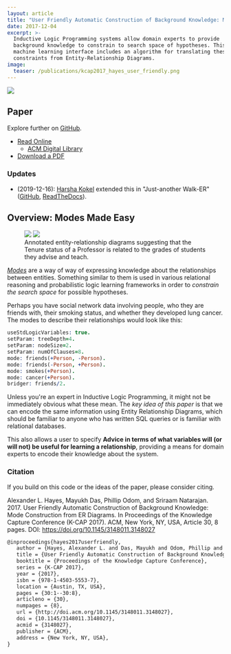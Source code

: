 ```yaml
---
layout: article
title: "User Friendly Automatic Construction of Background Knowledge: Mode Construction from ER Diagrams"
date: 2017-12-04
excerpt: >-
  Inductive Logic Programming systems allow domain experts to provide
  background knowledge to constrain to search space of hypotheses. This
  machine learning interface includes an algorithm for translating these
  constraints from Entity-Relationship Diagrams.
image:
  teaser: /publications/kcap2017_hayes_user_friendly.png
---
```


[![](https://img.shields.io/badge/DOI-10.1145%2F3148011.3148027-blue)](https://doi.org/10.1145/3148011.3148027)

## Paper

Explore further on [GitHub](https://github.com/hayesall/Walk-ER/).

- [Read Online](https://starling.utdallas.edu/assets/pdfs/KCAP17Mode.pdf)
  - [ACM Digital Library](https://dl.acm.org/citation.cfm?doid=3148011.3148027)
- [Download a PDF](https://github.com/hayesall/Walk-ER/raw/master/TeX_src/UserFriendlyAutomatedConstructionOfBackgroundKnowledge.pdf)

### Updates

- (2019-12-16): [Harsha Kokel](http://utdallas.edu/~hkokel/) extended this in
  "Just-another Walk-ER"
  ([GitHub](https://github.com/harshakokel/JA-Walk-ER),
  [ReadTheDocs](https://ja-walk-er.readthedocs.io/en/latest/index.html)).

## Overview: Modes Made Easy

<figure class="half">
  <img src="https://raw.githubusercontent.com/starling-lab/Walk-ER/master/TeX_src/images/baseERD2.png" />
  <img class="faded faded-bottom" src="https://raw.githubusercontent.com/starling-lab/Walk-ER/master/TeX_src/images/baseERD2directed.png" />
  <figcaption>
    Annotated entity-relationship diagrams suggesting that the Tenure status of a Professor is related to the grades of students they advise and teach.
  </figcaption>
</figure>

[*Modes*](https://en.wikipedia.org/wiki/Prolog#Modes) are a way of way of
expressing knowledge about the relationships
between entities. Something similar to them is used in various relational
reasoning and probabilistic logic learning frameworks in order to
*constrain the search space* for possible hypotheses.

Perhaps you have social network data involving people, who they are friends
with, their smoking status, and whether they developed lung cancer. The
modes to describe their relationships would look like this:

```prolog
useStdLogicVariables: true.
setParam: treeDepth=4.
setParam: nodeSize=2.
setParam: numOfClauses=8.
mode: friends(+Person, -Person).
mode: friends(-Person, +Person).
mode: smokes(+Person).
mode: cancer(+Person).
bridger: friends/2.
```

Unless you're an expert in Inductive Logic Programming, it might not be
immediately obvious what these mean. The *key idea of this paper* is that
we can encode the same information using Entity Relationship Diagrams,
which should be familiar to anyone who has written SQL queries or is familiar
with relational databases.

This also allows a user to specify **Advice in terms of what variables will
(or will not) be useful for learning a relationship**, providing a means for
domain experts to encode their knowledge about the system.

### Citation

If you build on this code or the ideas of the paper, please consider citing.

Alexander L. Hayes, Mayukh Das, Phillip Odom, and Sriraam Natarajan. 2017.
User Friendly Automatic Construction of Background Knowledge: Mode Construction
from ER Diagrams. In Proceedings of the Knowledge Capture Conference
(K-CAP 2017). ACM, New York, NY, USA, Article 30, 8 pages.
DOI: https://doi.org/10.1145/3148011.3148027

```latex
@inproceedings{hayes2017userfriendly,
   author = {Hayes, Alexander L. and Das, Mayukh and Odom, Phillip and Natarajan, Sriraam},
   title = {User Friendly Automatic Construction of Background Knowledge: Mode Construction from ER Diagrams},
   booktitle = {Proceedings of the Knowledge Capture Conference},
   series = {K-CAP 2017},
   year = {2017},
   isbn = {978-1-4503-5553-7},
   location = {Austin, TX, USA},
   pages = {30:1--30:8},
   articleno = {30},
   numpages = {8},
   url = {http://doi.acm.org/10.1145/3148011.3148027},
   doi = {10.1145/3148011.3148027},
   acmid = {3148027},
   publisher = {ACM},
   address = {New York, NY, USA},
}
```
